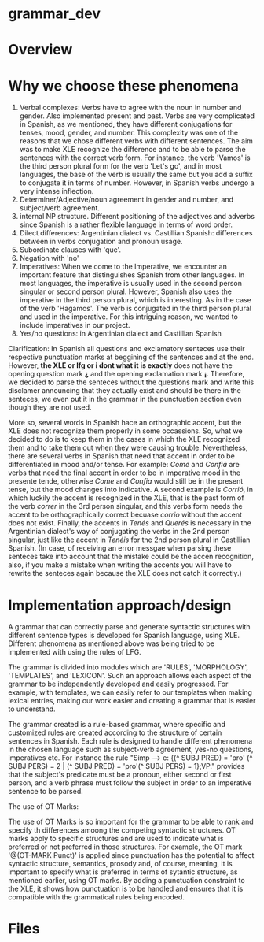 # grammar_dev

# Overview



# Why we choose these phenomena
 1. Verbal complexes: Verbs have to agree with the noun in number and gender. Also implemented present and past. Verbs are very complicated in Spanish, as we mentioned, they have different conjugations for tenses, mood, gender, and number. This complexity was one of the reasons that we chose different verbs with different sentences. The aim was to make XLE recognize the difference and to be able to parse the sentences with the correct verb form. For instance, the verb 'Vamos' is the third person plural form for the verb 'Let's go', and in most languages, the base of the verb is usually the same but you add a suffix to conjugate it in terms of number. However, in Spanish verbs undergo a very intense inflection.
 2. Determiner/Adjective/noun agreement in gender and number, and subject/verb agreement. 
 3. internal NP structure. Different positioning of the adjectives and adverbs since Spanish is a rather flexible language in terms of word order.
 4. Dilect differences: Argentinian dialect vs. Castillian Spanish: differences between in verbs conjugation and pronoun usage.
 5. Subordinate clauses with 'que'.
 6. Negation with 'no'
 7. Imperatives: When we come to the Imperative, we encounter an important feature that distinguishes Spanish from other languages. In most languages, the imperative is usually used in the second person singular or second person plural. However, Spanish also uses the imperative in the third person plural, which is interesting. As in the case of the verb 'Hagamos'. The verb is conjugated in the third person plural and used in the imperative. For this intriguing reason, we wanted to include imperatives in our project.
 8. Yes/no questions: in Argentinian dialect and Castillian Spanish

Clarification: In Spanish all questions and exclamatory senteces use their respective punctuation marks at beggining of the sentences and at the end. However, **the XLE or lfg or i dont what it is exactly** does not have the opening question mark **¿** and the opening exclamation mark **¡**. Therefore, we decided to parse the senteces without the questions mark and write this disclamer announcing that they actually exist and should be there in the senteces, we even put it in the grammar in the punctuation section even though they are not used. 

More so, several words in Spanish hace an orthographic accent, but the XLE does not recognize them properly in some occassions. So, what we decided to do is to keep them in the cases in which the XLE recognized them and to take them out when they were causing trouble. Nevertheless, there are several verbs in Spanish that need that accent in order to be differentiated in mood and/or tense. For example: *Comé* and *Confiá* are verbs that need the final accent in order to be in imperative mood in the presente tende, otherwise *Come* and *Confia* would still be in the present tense, but the mood changes into indicative. A second example is *Corrió*, in which luckily the accent is recognized in the XLE, that is the past form of the verb *correr* in the 3rd person singular, and this verbs form needs the accent to be orthographically correct becuase *corrio* without the accent does not exist. Finally, the accents in *Tenés* and *Querés* is necessary in the Argentinian dialect's way of conjugating the verbs in the 2nd person singular, just like the accent in *Tenéis* for the 2nd person plural in Castillian Spanish. (In case, of receiving an error messgae when parsing these senteces take into account that the mistake could be the accen recognition, also, if you make a mistake when writing the accents you will have to rewrite the senteces again because the XLE does not catch it correctly.)



# Implementation approach/design

A grammar that can correctly parse and generate syntactic structures with different sentence types is developed for Spanish language, using XLE.
Different phenomena as mentioned above was being tried to be implemented with using the rules of LFG.

The grammar is divided into modules which are 'RULES', 'MORPHOLOGY', 'TEMPLATES', and 'LEXICON'. Such an approach allows each aspect of the grammar to be independently developed and easily progressed. For example, with templates, we can easily refer to our templates when making lexical entries, making our work easier and creating a grammar that is easier to understand.

The grammar created is a rule-based grammar, where specific and customized rules are created according to the structure of certain sentences in Spanish. Each rule is designed to handle different phenomena in the chosen language such as subject-verb agreement, yes-no questions, imperatives etc. For instance the rule "Simp --> e:  {(^ SUBJ PRED) = 'pro' (^ SUBJ PERS) = 2 | (^ SUBJ PRED) = 'pro'(^ SUBJ PERS) = 1};VP." provides that the subject's predicate must be a pronoun, either second or first person, and a verb phrase must follow the subject in order to an imperative sentence to be parsed.

The use of OT Marks:

The use of OT Marks is so important for the grammar to be able to rank and specify th differences amoong the competing syntactic structures. OT marks apply to specific structures and are used to indicate what is preferred or not preferred in those structures. For example, the OT mark '@(OT-MARK Punct)' is applied since punctuation has the potential to affect syntactic structure, semantics, prosody and, of course, meaning, it is important to specify what is preferred in terms of sytantic structure, as mentioned earlier, using OT marks. By adding a punctuation constraint to the XLE, it shows how punctuation is to be handled and ensures that it is compatible with the grammatical rules being encoded.


# Files
